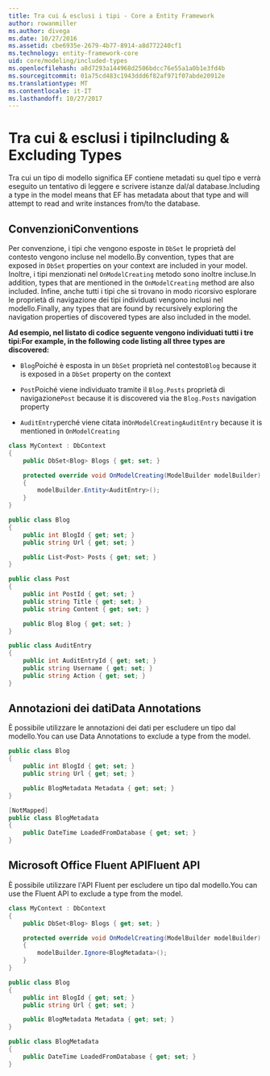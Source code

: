 ```yaml
---
title: Tra cui & esclusi i tipi - Core a Entity Framework
author: rowanmiller
ms.author: divega
ms.date: 10/27/2016
ms.assetid: cbe6935e-2679-4b77-8914-a8d772240cf1
ms.technology: entity-framework-core
uid: core/modeling/included-types
ms.openlocfilehash: a8d7293a144968d2506bdcc76e55a1a0b1e3fd4b
ms.sourcegitcommit: 01a75cd483c1943ddd6f82af971f07abde20912e
ms.translationtype: MT
ms.contentlocale: it-IT
ms.lasthandoff: 10/27/2017
---
```

# <a name="including--excluding-types"></a><span data-ttu-id="c35cb-102">Tra cui & esclusi i tipi</span><span class="sxs-lookup"><span data-stu-id="c35cb-102">Including & Excluding Types</span></span>

<span data-ttu-id="c35cb-103">Tra cui un tipo di modello significa EF contiene metadati su quel tipo e verrà eseguito un tentativo di leggere e scrivere istanze dal/al database.</span><span class="sxs-lookup"><span data-stu-id="c35cb-103">Including a type in the model means that EF has metadata about that type and will attempt to read and write instances from/to the database.</span></span>

## <a name="conventions"></a><span data-ttu-id="c35cb-104">Convenzioni</span><span class="sxs-lookup"><span data-stu-id="c35cb-104">Conventions</span></span>

<span data-ttu-id="c35cb-105">Per convenzione, i tipi che vengono esposte in `DbSet` le proprietà del contesto vengono incluse nel modello.</span><span class="sxs-lookup"><span data-stu-id="c35cb-105">By convention, types that are exposed in `DbSet` properties on your context are included in your model.</span></span> <span data-ttu-id="c35cb-106">Inoltre, i tipi menzionati nel `OnModelCreating` metodo sono inoltre incluse.</span><span class="sxs-lookup"><span data-stu-id="c35cb-106">In addition, types that are mentioned in the `OnModelCreating` method are also included.</span></span> <span data-ttu-id="c35cb-107">Infine, anche tutti i tipi che si trovano in modo ricorsivo esplorare le proprietà di navigazione dei tipi individuati vengono inclusi nel modello.</span><span class="sxs-lookup"><span data-stu-id="c35cb-107">Finally, any types that are found by recursively exploring the navigation properties of discovered types are also included in the model.</span></span>

<span data-ttu-id="c35cb-108">**Ad esempio, nel listato di codice seguente vengono individuati tutti i tre tipi:**</span><span class="sxs-lookup"><span data-stu-id="c35cb-108">**For example, in the following code listing all three types are discovered:**</span></span>

* <span data-ttu-id="c35cb-109">`Blog`Poiché è esposta in un `DbSet` proprietà nel contesto</span><span class="sxs-lookup"><span data-stu-id="c35cb-109">`Blog` because it is exposed in a `DbSet` property on the context</span></span>

* <span data-ttu-id="c35cb-110">`Post`Poiché viene individuato tramite il `Blog.Posts` proprietà di navigazione</span><span class="sxs-lookup"><span data-stu-id="c35cb-110">`Post` because it is discovered via the `Blog.Posts` navigation property</span></span>

* <span data-ttu-id="c35cb-111">`AuditEntry`perché viene citata in`OnModelCreating`</span><span class="sxs-lookup"><span data-stu-id="c35cb-111">`AuditEntry` because it is mentioned in `OnModelCreating`</span></span>

<!-- [!code-csharp[Main](samples/core/Modeling/Conventions/Samples/IncludedTypes.cs?highlight=3,7,16)] -->
``` csharp
class MyContext : DbContext
{
    public DbSet<Blog> Blogs { get; set; }

    protected override void OnModelCreating(ModelBuilder modelBuilder)
    {
        modelBuilder.Entity<AuditEntry>();
    }
}

public class Blog
{
    public int BlogId { get; set; }
    public string Url { get; set; }

    public List<Post> Posts { get; set; }
}

public class Post
{
    public int PostId { get; set; }
    public string Title { get; set; }
    public string Content { get; set; }

    public Blog Blog { get; set; }
}

public class AuditEntry
{
    public int AuditEntryId { get; set; }
    public string Username { get; set; }
    public string Action { get; set; }
}
```

## <a name="data-annotations"></a><span data-ttu-id="c35cb-112">Annotazioni dei dati</span><span class="sxs-lookup"><span data-stu-id="c35cb-112">Data Annotations</span></span>

<span data-ttu-id="c35cb-113">È possibile utilizzare le annotazioni dei dati per escludere un tipo dal modello.</span><span class="sxs-lookup"><span data-stu-id="c35cb-113">You can use Data Annotations to exclude a type from the model.</span></span>

<!-- [!code-csharp[Main](samples/core/Modeling/DataAnnotations/Samples/IgnoreType.cs?highlight=9)] -->
``` csharp
public class Blog
{
    public int BlogId { get; set; }
    public string Url { get; set; }

    public BlogMetadata Metadata { get; set; }
}

[NotMapped]
public class BlogMetadata
{
    public DateTime LoadedFromDatabase { get; set; }
}
```

## <a name="fluent-api"></a><span data-ttu-id="c35cb-114">Microsoft Office Fluent API</span><span class="sxs-lookup"><span data-stu-id="c35cb-114">Fluent API</span></span>

<span data-ttu-id="c35cb-115">È possibile utilizzare l'API Fluent per escludere un tipo dal modello.</span><span class="sxs-lookup"><span data-stu-id="c35cb-115">You can use the Fluent API to exclude a type from the model.</span></span>

<!-- [!code-csharp[Main](samples/core/Modeling/FluentAPI/Samples/IgnoreType.cs?highlight=7)] -->
``` csharp
class MyContext : DbContext
{
    public DbSet<Blog> Blogs { get; set; }

    protected override void OnModelCreating(ModelBuilder modelBuilder)
    {
        modelBuilder.Ignore<BlogMetadata>();
    }
}

public class Blog
{
    public int BlogId { get; set; }
    public string Url { get; set; }

    public BlogMetadata Metadata { get; set; }
}

public class BlogMetadata
{
    public DateTime LoadedFromDatabase { get; set; }
}
```
